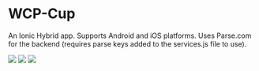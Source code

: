 # WCP-Cup

An Ionic Hybrid app. Supports Android and iOS platforms. Uses Parse.com for the backend (requires parse keys added to the services.js file to use).


![](http://i.imgur.com/5Ybvybz.png)
![](http://i.imgur.com/8sgWjNR.png)
![](http://i.imgur.com/jKS1h5R.png)
